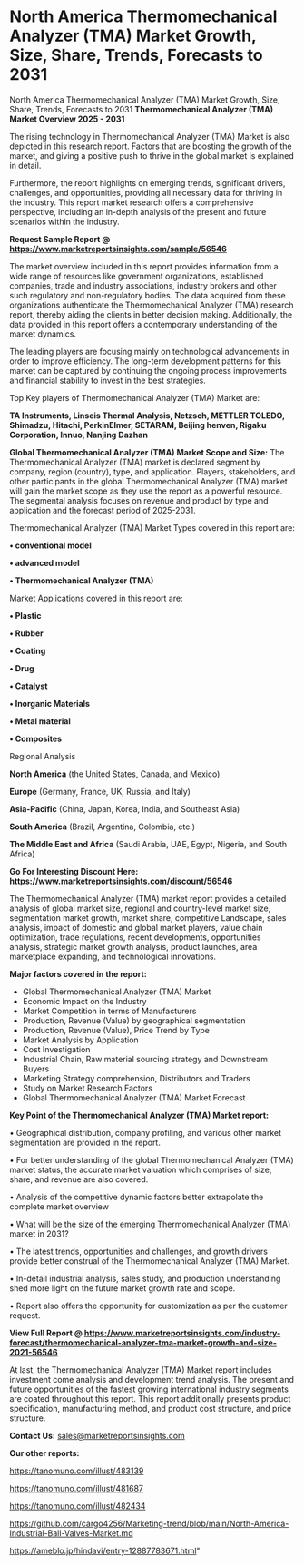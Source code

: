 # North America Thermomechanical Analyzer (TMA) Market Growth, Size, Share, Trends, Forecasts to 2031
North America Thermomechanical Analyzer (TMA) Market Growth, Size, Share, Trends, Forecasts to 2031
<Strong> Thermomechanical Analyzer (TMA) Market Overview 2025 - 2031</strong>

The rising technology in Thermomechanical Analyzer (TMA) Market is also depicted in this research report. Factors that are boosting the growth of the market, and giving a positive push to thrive in the global market is explained in detail.

Furthermore, the report highlights on emerging trends, significant drivers, challenges, and opportunities, providing all necessary data for thriving in the industry. This report market research offers a comprehensive perspective, including an in-depth analysis of the present and future scenarios within the industry.

<strong>Request Sample Report @ <a href=https://www.marketreportsinsights.com/sample/56546>https://www.marketreportsinsights.com/sample/56546</a></strong>

The market overview included in this report provides information from a wide range of resources like government organizations, established companies, trade and industry associations, industry brokers and other such regulatory and non-regulatory bodies. The data acquired from these organizations authenticate the Thermomechanical Analyzer (TMA) research report, thereby aiding the clients in better decision making. Additionally, the data provided in this report offers a contemporary understanding of the market dynamics.

The leading players are focusing mainly on technological advancements in order to improve efficiency. The long-term development patterns for this market can be captured by continuing the ongoing process improvements and financial stability to invest in the best strategies.

Top Key players of Thermomechanical Analyzer (TMA) Market are:

<strong>TA Instruments, Linseis Thermal Analysis, Netzsch, METTLER TOLEDO, Shimadzu, Hitachi, PerkinElmer, SETARAM, Beijing henven, Rigaku Corporation, Innuo, Nanjing Dazhan</strong>

<strong><b>Global Thermomechanical Analyzer (TMA) Market Scope and Size:</b></strong>
The Thermomechanical Analyzer (TMA) market is declared segment by company, region (country), type, and application. Players, stakeholders, and other participants in the global Thermomechanical Analyzer (TMA) market will gain the market scope as they use the report as a powerful resource. The segmental analysis focuses on revenue and product by type and application and the forecast period of 2025-2031.

Thermomechanical Analyzer (TMA) Market Types covered in this report are:

<strong>• conventional model

• advanced model

• Thermomechanical Analyzer (TMA)</strong>

Market Applications covered in this report are:

<strong>• Plastic

• Rubber

• Coating

• Drug

• Catalyst

• Inorganic Materials

• Metal material

• Composites</strong> 

Regional Analysis

<strong>North America</strong> (the United States, Canada, and Mexico)

<strong>Europe</strong> (Germany, France, UK, Russia, and Italy)

<strong>Asia-Pacific</strong> (China, Japan, Korea, India, and Southeast Asia)

<strong>South America</strong> (Brazil, Argentina, Colombia, etc.)

<strong>The Middle East and Africa</strong> (Saudi Arabia, UAE, Egypt, Nigeria, and South Africa)

<strong>Go For Interesting Discount Here: <a href=https://www.marketreportsinsights.com/discount/56546>https://www.marketreportsinsights.com/discount/56546</a></strong>

The Thermomechanical Analyzer (TMA) market report provides a detailed analysis of global market size, regional and country-level market size, segmentation market growth, market share, competitive Landscape, sales analysis, impact of domestic and global market players, value chain optimization, trade regulations, recent developments, opportunities analysis, strategic market growth analysis, product launches, area marketplace expanding, and technological innovations.

<strong><b>Major factors covered in the report:</b></strong>
<ul>
  <li>Global Thermomechanical Analyzer (TMA) Market </li>
  <li>Economic Impact on the Industry</li>
  <li>Market Competition in terms of Manufacturers</li>
  <li>Production, Revenue (Value) by geographical segmentation</li>
  <li>Production, Revenue (Value), Price Trend by Type</li>
  <li>Market Analysis by Application</li>
  <li>Cost Investigation</li>
  <li>Industrial Chain, Raw material sourcing strategy and Downstream Buyers</li>
  <li>Marketing Strategy comprehension, Distributors and Traders</li>
  <li>Study on Market Research Factors</li>
  <li>Global Thermomechanical Analyzer (TMA) Market Forecast</li>
</ul>

<strong><b>Key Point of the Thermomechanical Analyzer (TMA) Market report:</b></strong>

• Geographical distribution, company profiling, and various other market segmentation are provided in the report.

• For better understanding of the global Thermomechanical Analyzer (TMA) market status, the accurate market valuation which comprises of size, share, and revenue are also covered.

• Analysis of the competitive dynamic factors better extrapolate the complete market overview

• What will be the size of the emerging Thermomechanical Analyzer (TMA) market in 2031?

• The latest trends, opportunities and challenges, and growth drivers provide better construal of the Thermomechanical Analyzer (TMA) Market.

• In-detail industrial analysis, sales study, and production understanding shed more light on the future market growth rate and scope.

• Report also offers the opportunity for customization as per the customer request.

<strong><b>View Full Report @ <a href=https://www.marketreportsinsights.com/industry-forecast/thermomechanical-analyzer-tma-market-growth-and-size-2021-56546>https://www.marketreportsinsights.com/industry-forecast/thermomechanical-analyzer-tma-market-growth-and-size-2021-56546</a></b></strong>


At last, the Thermomechanical Analyzer (TMA) Market report includes investment come analysis and development trend analysis. The present and future opportunities of the fastest growing international industry segments are coated throughout this report. This report additionally presents product specification, manufacturing method, and product cost structure, and price structure.

<strong>Contact Us:</strong>
sales@marketreportsinsights.com

<strong>Our other reports:</strong>

<a href=https://tanomuno.com/illust/483139>https://tanomuno.com/illust/483139</a>

<a href=https://tanomuno.com/illust/481687>https://tanomuno.com/illust/481687</a>

<a href=https://tanomuno.com/illust/482434>https://tanomuno.com/illust/482434</a>

<a href=https://github.com/cargo4256/Marketing-trend/blob/main/North-America-Industrial-Ball-Valves-Market.md>https://github.com/cargo4256/Marketing-trend/blob/main/North-America-Industrial-Ball-Valves-Market.md</a>

<a href=https://ameblo.jp/hindavi/entry-12887783671.html>https://ameblo.jp/hindavi/entry-12887783671.html</a>"
